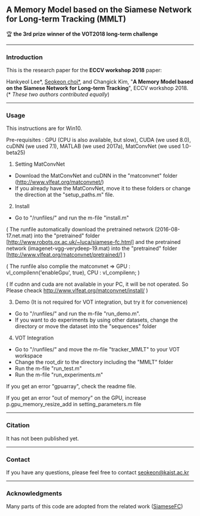 ## A Memory Model based on the Siamese Network for Long-term Tracking (MMLT)

:trophy: **the 3rd prize winner of the VOT2018 long-term challenge**




----------
### Introduction

This is the research paper for the **ECCV workshop 2018** paper:

Hankyeol Lee*, [Seokeon choi*](https://sites.google.com/site/seokeonchoi), and Changick Kim, "**A Memory Model based on the Siamese Network for Long-term Tracking**", ECCV workshop 2018. (* *These two authors contributed equally*)




----------
### Usage 

This instructions are for Win10.

Pre-requisites : GPU (CPU is also available, but slow), CUDA (we used 8.0), cuDNN (we used 7.1), MATLAB (we used 2017a), MatConvNet (we used 1.0-beta25) 

1. Setting MatConvNet

* Download the MatConvNet and cuDNN in the "matconvnet" folder (http://www.vlfeat.org/matconvnet/)
* If you already have the MatConvNet, move it to these folders or change the direction at the "setup_paths.m" file.
 
2. Install
* Go to "/runfiles/" and run the m-file "install.m"

( The runfile automatically download the pretrained network (2016-08-17.net.mat) into the "pretrained" folder [http://www.robots.ox.ac.uk/~luca/siamese-fc.html] and the pretrained network (imagenet-vgg-verydeep-19.mat) into the "pretrained" folder [http://www.vlfeat.org/matconvnet/pretrained/] )

( The runfile also complie the matconvnet => GPU : vl_compilenn('enableGpu', true), CPU : vl_compilenn; )
  
( If cudnn and cuda are not available in your PC, it will be not operated. So Please cheack http://www.vlfeat.org/matconvnet/install/ )
 
3. Demo (It is not required for VOT integration, but try it for convenience)
* Go to "/runfiles/" and run the m-file "run_demo.m".
* If you want to do experiments by using other datasets, change the directory or move the dataset into the "sequences" folder

4. VOT Integration
* Go to "/runfiles/" and move the m-file "tracker_MMLT" to your VOT workspace
* Change the root_dir to the directory including the "MMLT" folder
* Run the m-file "run_test.m"
* Run the m-file "run_experiments.m"

If you get an error "gpuarray", check the readme file.

If you get an error "out of memory" on the GPU, increase p.gpu_memory_resize_add in setting_parameters.m file




----------
### Citation 

It has not been published yet.




----------
### Contact

If you have any questions, please feel free to contact seokeon@kaist.ac.kr




----------
### Acknowledgments

Many parts of this code are adopted from the related work ([SiameseFC](https://github.com/bertinetto/siamese-fc))

